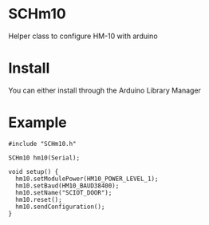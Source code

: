 # SCHm10
Helper class to configure HM-10 with arduino

# Install

You can either install through the Arduino Library Manager

# Example

``` arduino
#include "SCHm10.h"

SCHm10 hm10(Serial);

void setup() {
  hm10.setModulePower(HM10_POWER_LEVEL_1);
  hm10.setBaud(HM10_BAUD38400);
  hm10.setName("SCIOT_DOOR");
  hm10.reset();
  hm10.sendConfiguration();
}
```